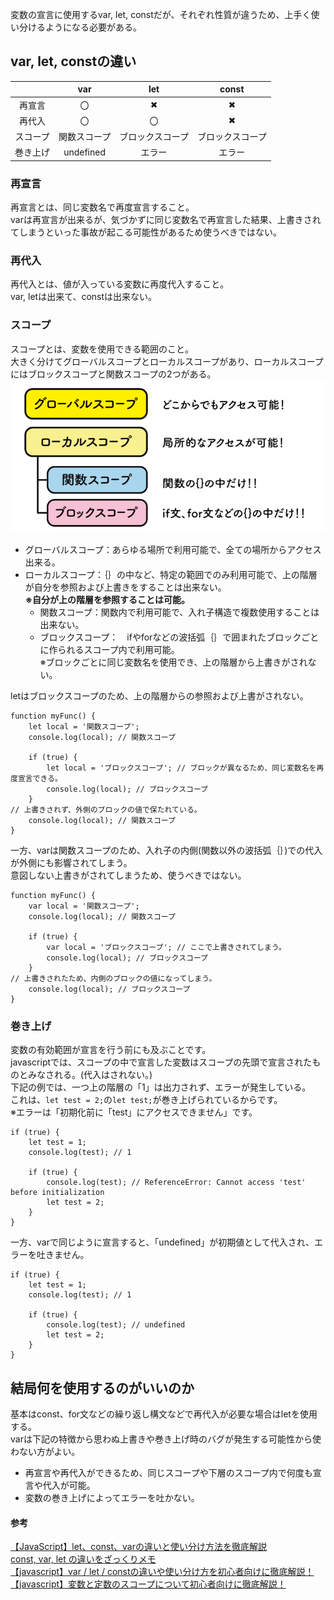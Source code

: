 変数の宣言に使用するvar, let, constだが、それぞれ性質が違うため、上手く使い分けるようになる必要がある。  
## var, let, constの違い  
|          | var          | let              | const            | 
| :--------: | :------------: |  :------------:  |  :------------:  | 
| 再宣言   | 〇           | ✖               | ✖               | 
| 再代入   | 〇           | 〇               | ✖               | 
| スコープ | 関数スコープ | ブロックスコープ | ブロックスコープ | 
| 巻き上げ | undefined    | エラー           | エラー           | 
### 再宣言
再宣言とは、同じ変数名で再度宣言すること。  
varは再宣言が出来るが、気づかずに同じ変数名で再宣言した結果、上書きされてしまうといった事故が起こる可能性があるため使うべきではない。

###  再代入
再代入とは、値が入っている変数に再度代入すること。  
var, letは出来て、constは出来ない。

### スコープ
スコープとは、変数を使用できる範囲のこと。  
大きく分けてグローバルスコープとローカルスコープがあり、ローカルスコープにはブロックスコープと関数スコープの2つがある。
![scope](https://github.com/uchas0120/TIL/blob/main/images/scope.png)
- グローバルスコープ：あらゆる場所で利用可能で、全ての場所からアクセス出来る。
- ローカルスコープ：｛｝の中など、特定の範囲でのみ利用可能で、上の階層が自分を参照および上書きをすることは出来ない。  
  **※自分が上の階層を参照することは可能。**
  - 関数スコープ：関数内で利用可能で、入れ子構造で複数使用することは出来ない。
  - ブロックスコープ：　ifやforなどの波括弧｛｝で囲まれたブロックごとに作られるスコープ内で利用可能。  
※ブロックごとに同じ変数名を使用でき、上の階層から上書きがされない。

letはブロックスコープのため、上の階層からの参照および上書がされない。  
```
function myFunc() {
    let local = '関数スコープ';
    console.log(local); // 関数スコープ

    if (true) {
        let local = 'ブロックスコープ'; // ブロックが異なるため、同じ変数名を再度宣言できる。
        console.log(local); // ブロックスコープ
    }
// 上書きされず、外側のブロックの値で保たれている。
    console.log(local); // 関数スコープ
}
```

一方、varは関数スコープのため、入れ子の内側(関数以外の波括弧｛｝)での代入が外側にも影響されてしまう。  
意図しない上書きがされてしまうため、使うべきではない。
```
function myFunc() {
    var local = '関数スコープ';
    console.log(local); // 関数スコープ

    if (true) {
        var local = 'ブロックスコープ'; // ここで上書きされてしまう。
        console.log(local); // ブロックスコープ
    }
// 上書きされたため、内側のブロックの値になってしまう。
    console.log(local); // ブロックスコープ
}
```

### 巻き上げ
変数の有効範囲が宣言を行う前にも及ぶことです。  
javascriptでは、スコープの中で宣言した変数はスコープの先頭で宣言されたものとみなされる。(代入はされない。)  
下記の例では、一つ上の階層の「1」は出力されず、エラーが発生している。  
これは、`let test = 2;`の`let test;`が巻き上げられているからです。  
※エラーは「初期化前に「test」にアクセスできません」です。
```
if (true) {
    let test = 1;
    console.log(test); // 1

    if (true) {
        console.log(test); // ReferenceError: Cannot access 'test' before initialization
        let test = 2;
    }
}
```
一方、varで同じように宣言すると、「undefined」が初期値として代入され、エラーを吐きません。  
```
if (true) {
    let test = 1;
    console.log(test); // 1

    if (true) {
        console.log(test); // undefined
        let test = 2;
    }
}
```

## 結局何を使用するのがいいのか
基本はconst、for文などの繰り返し構文などで再代入が必要な場合はletを使用する。  
varは下記の特徴から思わぬ上書きや巻き上げ時のバグが発生する可能性から使わない方がよい。
- 再宣言や再代入ができるため、同じスコープや下層のスコープ内で何度も宣言や代入が可能。
- 変数の巻き上げによってエラーを吐かない。

#### 参考
[【JavaScript】let、const、varの違いと使い分け方法を徹底解説](https://techplay.jp/column/1619)  
[const, var, let の違いをざっくりメモ](https://qiita.com/Lyn131/items/6c2d3dab541d65eb1897)  
[【javascript】var / let / constの違いや使い分け方を初心者向けに徹底解説！](https://tagnote.net/javascript/let_var_const-js/#%E6%9C%80%E5%BE%8C%E3%81%AB)  
[【javascript】変数と定数のスコープについて初心者向けに徹底解説！](https://tagnote.net/javascript/scope-js/)  
